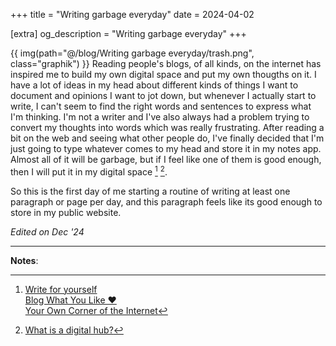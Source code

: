 +++
title = "Writing garbage everyday"
date = 2024-04-02

[extra]
og_description = "Writing garbage everyday"
+++

{{ img(path="@/blog/Writing garbage everyday/trash.png", class="graphik") }} Reading people's blogs, of all kinds, on the internet has inspired me to build my own digital space and put my own thougths on it. I have a lot of ideas in my head about different kinds of things I want to document and opinions I want to jot down, but whenever I actually start to write, I can't seem to find the right words and sentences to express what I'm thinking. I'm not a writer and I've also always had a problem trying to convert my thoughts into words which was really frustrating.
After reading a bit on the web and seeing what other people do, I've finally decided that I'm just going to type whatever comes to my head and store it in my notes app. Almost all of it will be garbage, but if I feel like one of them is good enough, then I will put it in my digital space [^1] [^2]. 

So this is the first day of me starting a routine of writing at least one paragraph or page per day, and this paragraph feels like its good enough to store in my public website.

*Edited on Dec '24*

----
**Notes**:

[^1]: [Write for yourself](https://samhawken.bearblog.dev/write-for-yourself/)\
  [Blog What You Like ❤️](https://brandons-journal.com/post/blog-what-you-like)  
  [Your Own Corner of the Internet](https://sheepdev.xyz/blog/your-own-corner-of-the-internet/)

[^2]: [What is a digital hub?](thunknotes.com)